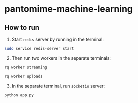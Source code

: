 # pantomime-machine-learning

## How to run

1. Start `redis` server by running in the terminal:

```sh
sudo service redis-server start
```

2. Then run two workers in the separate terminals:

```sh
rq worker streaming

rq worker uploads
```

3. In the separate terminal, run `socketio` server:

```sh
python app.py
```
